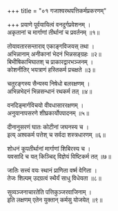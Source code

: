 +++
title = "०१ गजाश्वरथपत्तिकर्मप्रकरणम्"

+++
प्रयाणे पूर्वयायित्वं वनदुर्गप्रवेशनम् ।  
अकृतानां च मार्गाणां तीर्थानां च प्रवर्तनम् ॥१॥
  
तोयावतारसन्ताराव् एकाङ्गविजयस् तथा ।  
अभिन्नानाम् अनीकानां भेदनं भिन्नसङ्ग्रहः ॥२॥   
बिभीषिकाभिघातश् च प्राकारद्वारभञ्जनम् ।  
कोशनीतिर् भयत्राणं हस्तिकर्म प्रचक्षते ॥३॥
  
चतुरङ्गस्य सैन्यस्य निषेधो बलरक्षणम् ।  
अभिन्नभेदनं भिन्नसन्धानं रथकर्म तत् ॥४॥
  
वनदिङ्मार्गविचयो वीवधासाररक्षणम् ।  
अनुयानापसरणे शीघ्रकार्योपपादनम् ॥५॥
  
दीनानुसरणं घातः कोटीनां जघनस्य च ।  
इत्य् अश्वकर्म पत्तेश् च सर्वदा शस्त्रधारणम् ॥६॥
  
शोधनं कूपतीर्थानां मार्गाणां शिबिरस्य च ।  
यवसादि च यत् किञ्चिद् विज्ञेयं विष्टिकर्म तत् ॥७॥
  
जातिः सत्त्वं वयः स्थानं प्राणिता वर्ष्म वेगिता ।  
तेजः शिल्पम् उदग्रत्वं स्थैर्यं साधु विधेयता ॥८॥
  
सुव्यञ्जनाचारतेति पत्तिकुञ्जरवाजिनाम् ।  
इति लक्षणम् एतेन युक्तान् कर्मसु योजयेत् ॥९॥
  